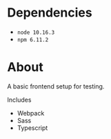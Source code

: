 # Dependencies

-   `node 10.16.3`
-   `npm 6.11.2`

# About

A basic frontend setup for testing.

Includes

-   Webpack
-   Sass
-   Typescript

